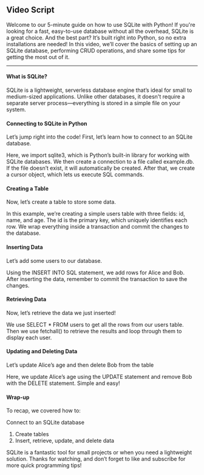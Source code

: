 ## Video Script 

Welcome to our 5-minute guide on how to use SQLite with Python! If you're looking for a fast, easy-to-use database without all the overhead, SQLite is a great choice. And the best part? It’s built right into Python, so no extra installations are needed! In this video, we’ll cover the basics of setting up an SQLite database, performing CRUD operations, and share some tips for getting the most out of it.

---

#### What is SQLite?

SQLite is a lightweight, serverless database engine that’s ideal for small to medium-sized applications. Unlike other databases, it doesn't require a separate server process—everything is stored in a simple file on your system.

#### Connecting to SQLite in Python

Let’s jump right into the code! First, let’s learn how to connect to an SQLite database.


Here, we import sqlite3, which is Python’s built-in library for working with SQLite databases. We then create a connection to a file called example.db. If the file doesn’t exist, it will automatically be created. After that, we create a cursor object, which lets us execute SQL commands.

#### Creating a Table

Now, let’s create a table to store some data.

In this example, we’re creating a simple users table with three fields: id, name, and age. The id is the primary key, which uniquely identifies each row. We wrap everything inside a transaction and commit the changes to the database.

#### Inserting Data

Let’s add some users to our database.

Using the INSERT INTO SQL statement, we add rows for Alice and Bob. After inserting the data, remember to commit the transaction to save the changes.

#### Retrieving Data

Now, let’s retrieve the data we just inserted!

We use SELECT * FROM users to get all the rows from our users table. Then we use fetchall() to retrieve the results and loop through them to display each user.

#### Updating and Deleting Data

Let’s update Alice’s age and then delete Bob from the table

Here, we update Alice’s age using the UPDATE statement and remove Bob with the DELETE statement. Simple and easy!

#### Wrap-up

To recap, we covered how to:

Connect to an SQLite database
1) Create tables
2) Insert, retrieve, update, and delete data

SQLite is a fantastic tool for small projects or when you need a lightweight solution. Thanks for watching, and don’t forget to like and subscribe for more quick programming tips!